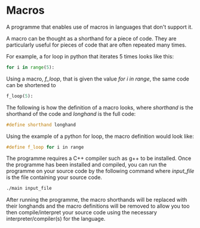# Macros

A programme that enables use of macros in languages that don't support it.

A macro can be thought as a shorthand for a piece of code. They are particularly useful for pieces of code that are often repeated many times.

For example, a for loop in python that iterates 5 times looks like this:
``` python
for i in range(5):
```
Using a macro, _f_loop_, that is given the value _for i in range_, the same code can be shortened to
```python
f_loop(5):
```

The following is how the definition of a macro looks, where _shorthand_ is the shorthand of the code and _longhand_ is the full code:
```C++
#define shorthand longhand
```

Using the example of a python for loop, the macro definition would look like:
```C++
#define f_loop for i in range
```

The programme requires a C++ compiler such as g++ to be installed. Once the programme has been installed and compiled, you can run the programme on your source code by the following command where _input_file_ is the file containing your source code.
```bash
./main input_file
```

After running the programme, the macro shorthands will be replaced with their longhands and the macro definitions will be removed to allow you too then compile/interpret your source code using the necessary interpreter/compiler(s) for the language.
